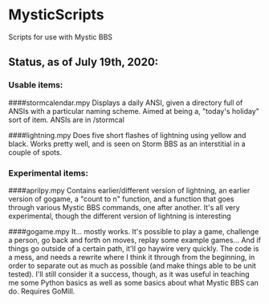 # MysticScripts
Scripts for use with Mystic BBS

## Status, as of July 19th, 2020:
### Usable items:
####stormcalendar.mpy
Displays a daily ANSI, given a directory full of ANSIs with a particular naming scheme. Aimed at being a, "today's holiday" sort of item. ANSIs are in /stormcal

####lightning.mpy
Does five short flashes of lightning using yellow and black. Works pretty well, and is seen on Storm BBS as an interstitial in a couple of spots.

### Experimental items:
####aprilpy.mpy
Contains earlier/different version of lightning, an earlier version of gogame, a "count to n" function, and a function that goes through various Mystic BBS commands, one after another. It's all very experimental, though the different version of lightning is interesting

####gogame.mpy
It... mostly works. It's possible to play a game, challenge a person, go back and forth on moves, replay some example games... And if things go outside of a certain path, it'll go haywire very quickly. The code is a mess, and needs a rewrite where I think it through from the beginning, in order to separate out as much as possible (and make things able to be unit tested). I'll still consider it a success, though, as it was useful in teaching me some Python basics as well as some basics about what Mystic BBS can do. Requires GoMill.

